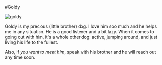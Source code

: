 #Goldy

![goldy](https://scontent.fotp3-1.fna.fbcdn.net/v/t1.18169-9/12038345_100254280331261_6100562385135815599_n.jpg?_nc_cat=108&ccb=1-7&_nc_sid=8bfeb9&_nc_ohc=1s_AZuBZmWMAX9VG-xk&_nc_oc=AQkNNPaMbuZtw2TulB9izux3tBu8Skt3UOenwPd50YinNBIo-k8X5S-DcbYTGc05NOz2ho3xr-lQEoHbbDChxSO-&_nc_ht=scontent.fotp3-1.fna&oh=00_AfAL6EyvwX7-6RibMoGRc9xdAwAMMP7oj3Mwz4ZroWyPFQ&oe=6434EFDE)

Goldy is my precious (little brother) dog. I love him soo much and he helps me in any situation. He is a good listener and a bit lazy. When it comes to going out with him, it's a whole other dog: active, jumping around, and just living his life to the fullest.

Also, if *you want to meet him*, speak with his brother and he will reach out any time soon.